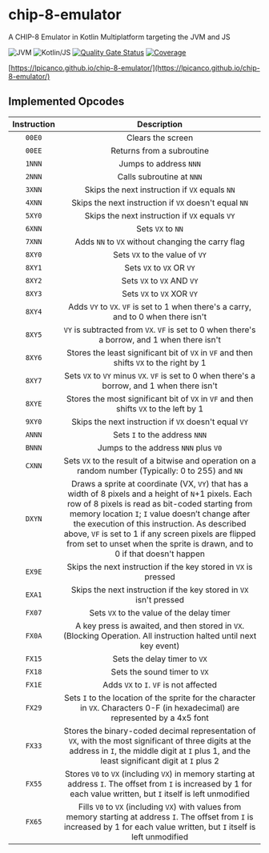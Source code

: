 # chip-8-emulator
A CHIP-8 Emulator in Kotlin Multiplatform targeting the JVM and JS

![JVM](https://github.com/lpicanco/chip-8-emulator/workflows/JVM/badge.svg)
![Kotlin/JS](https://github.com/lpicanco/chip-8-emulator/workflows/JS/badge.svg)
[![Quality Gate Status](https://sonarcloud.io/api/project_badges/measure?project=lpicanco-chip-8-emulator&metric=alert_status)](https://sonarcloud.io/dashboard?id=lpicanco-chip-8-emulator)
[![Coverage](https://sonarcloud.io/api/project_badges/measure?project=lpicanco-chip-8-emulator&metric=coverage)](https://sonarcloud.io/dashboard?id=lpicanco-chip-8-emulator)

[https://lpicanco.github.io/chip-8-emulator/](https://lpicanco.github.io/chip-8-emulator/)

## Implemented Opcodes
| Instruction | Description |
|:-----------:|:-----------:|
|   `00E0`    | Clears the screen | 
|   `00EE`    | Returns from a subroutine | 
|   `1NNN`    | Jumps to address `NNN` | 
|   `2NNN`    | Calls subroutine at `NNN` | 
|   `3XNN`    | Skips the next instruction if `VX` equals `NN` | 
|   `4XNN`    | Skips the next instruction if `VX` doesn't equal `NN` | 
|   `5XY0`    | Skips the next instruction if `VX` equals `VY` | 
|   `6XNN`    | Sets `VX` to `NN` | 
|   `7XNN`    | Adds `NN` to `VX` without changing the carry flag | 
|   `8XY0`    | Sets `VX` to the value of `VY` | 
|   `8XY1`    | Sets `VX` to `VX` OR `VY` | 
|   `8XY2`    | Sets `VX` to `VX` AND `VY` | 
|   `8XY3`    | Sets `VX` to `VX` XOR `VY` | 
|   `8XY4`    | Adds `VY` to `VX`. `VF` is set to 1 when there's a carry, and to 0 when there isn't | 
|   `8XY5`    | `VY` is subtracted from `VX`. `VF` is set to 0 when there's a borrow, and 1 when there isn't | 
|   `8XY6`    | Stores the least significant bit of `VX` in `VF` and then shifts `VX` to the right by 1 | 
|   `8XY7`    | Sets `VX` to `VY` minus `VX`. `VF` is set to 0 when there's a borrow, and 1 when there isn't | 
|   `8XYE`    | Stores the most significant bit of `VX` in `VF` and then shifts `VX` to the left by 1 | 
|   `9XY0`    | Skips the next instruction if `VX` doesn't equal `VY` | 
|   `ANNN`    | Sets `I` to the address `NNN` | 
|   `BNNN`    | Jumps to the address `NNN` plus `V0` | 
|   `CXNN`    | Sets `VX` to the result of a bitwise and operation on a random number (Typically: 0 to 255) and `NN` | 
|   `DXYN`    | Draws a sprite at coordinate (VX, `VY`) that has a width of 8 pixels and a height of `N`+1 pixels. Each row of 8 pixels is read as bit-coded starting from memory location `I`; `I` value doesn’t change after the execution of this instruction. As described above, `VF` is set to 1 if any screen pixels are flipped from set to unset when the sprite is drawn, and to 0 if that doesn't happen | 
|   `EX9E`    | Skips the next instruction if the key stored in `VX` is pressed | 
|   `EXA1`    | Skips the next instruction if the key stored in `VX` isn't pressed | 
|   `FX07`    | Sets `VX` to the value of the delay timer | 
|   `FX0A`    | A key press is awaited, and then stored in `VX`. (Blocking Operation. All instruction halted until next key event) | 
|   `FX15`    | Sets the delay timer to `VX` | 
|   `FX18`    | Sets the sound timer to `VX` | 
|   `FX1E`    | Adds `VX` to `I`. `VF` is not affected | 
|   `FX29`    | Sets `I` to the location of the sprite for the character in `VX`. Characters 0-F (in hexadecimal) are represented by a 4x5 font | 
|   `FX33`    | Stores the binary-coded decimal representation of `VX`, with the most significant of three digits at the address in `I`, the middle digit at `I` plus 1, and the least significant digit at `I` plus 2 | 
|   `FX55`    | Stores `V0` to `VX` (including `VX`) in memory starting at address `I`. The offset from `I` is increased by 1 for each value written, but `I` itself is left unmodified | 
|   `FX65`    | Fills `V0` to `VX` (including `VX`) with values from memory starting at address `I`. The offset from `I` is increased by 1 for each value written, but `I` itself is left unmodified | 
